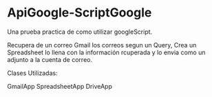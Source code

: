 ApiGoogle-ScriptGoogle
======================

Una prueba practica de como utilizar googleScript.


Recupera de un correo Gmail los correos segun un Query, Crea un Spreadsheet lo llena con la información rcuperada y lo envia como un adjunto a la cuenta de correo.

Clases Utilizadas:

GmailApp
SpreadsheetApp
DriveApp
